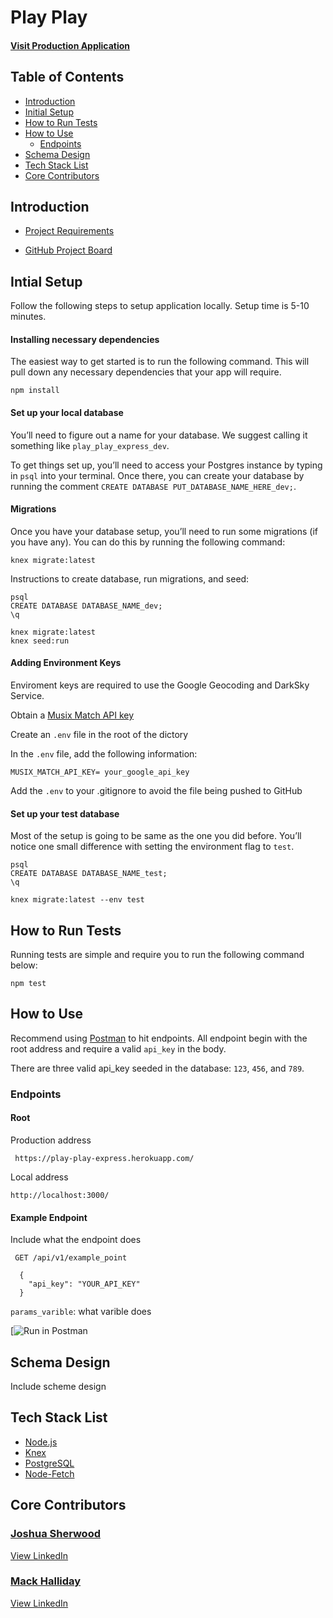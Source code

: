 

# Play Play

#### [Visit Production Application](https://play-play-express.herokuapp.com/)

## Table of Contents
 *  [Introduction](https://github.com/MackHalliday/play-play-express#introduction)
 *  [Initial Setup](https://github.com/MackHalliday/play-play-express#intial-setup)
 *  [How to Run Tests](https://github.com/MackHalliday/play-play-express#how-to-run-tests)
 *  [How to Use](https://github.com/MackHalliday/play-play-express#how-to-use)
    * [Endpoints](https://github.com/MackHalliday/play-play-express/blob/master/README.md#endpoints)
 *  [Schema Design](https://github.com/MackHalliday/play-play-express#schema-design)
 *  [Tech Stack List](https://github.com/MackHalliday/play-play-express#tech-stack-list)
 *  [Core Contributors](https://github.com/MackHalliday/play-play-express#core-contributors)

## Introduction

* [Project Requirements]()

* [GitHub Project Board](https://github.com/MackHalliday/play-play-express/projects/1)


 ## Intial Setup

 Follow the following steps to setup application locally. Setup time is 5-10 minutes.

#### Installing necessary dependencies
The easiest way to get started is to run the following command. This will pull down any necessary dependencies that your app will require.

`npm install`

#### Set up your local database
You’ll need to figure out a name for your database. We suggest calling it something like `play_play_express_dev`.  

To get things set up, you’ll need to access your Postgres instance by typing in `psql` into your terminal. Once there, you can create your database by running the comment `CREATE DATABASE PUT_DATABASE_NAME_HERE_dev;`.

#### Migrations
Once you have your database setup, you’ll need to run some migrations (if you have any). You can do this by running the following command:

`knex migrate:latest`


Instructions to create database, run migrations, and seed:
```
psql
CREATE DATABASE DATABASE_NAME_dev;
\q

knex migrate:latest
knex seed:run
```

#### Adding Environment Keys
Enviroment keys are required to use the Google Geocoding and DarkSky Service.

Obtain a [Musix Match API key]()

Create an `.env` file in the root of the dictory

In the `.env` file, add the following information:

```
MUSIX_MATCH_API_KEY= your_google_api_key
```

Add the `.env` to your .gitignore to avoid the file being pushed to GitHub

#### Set up your test database
Most of the setup is going to be same as the one you did before. You’ll notice one small difference with setting the environment flag to `test`.  

```
psql
CREATE DATABASE DATABASE_NAME_test;
\q

knex migrate:latest --env test
```

 ## How to Run Tests

 Running tests are simple and require you to run the following command below:

`npm test`

 ## How to Use

 Recommend using [Postman](https://www.getpostman.com/) to hit endpoints. All endpoint begin with the root address and require a valid `api_key` in the body.

 There are three valid api_key seeded in the database: `123`, `456`, and `789`.

 ### Endpoints

 #### Root

Production address

``` https://play-play-express.herokuapp.com/```

Local address

``` http://localhost:3000/ ```

#### Example Endpoint
Include what the endpoint does

``` GET /api/v1/example_point```

 ``` body:
   {
     "api_key": "YOUR_API_KEY"
   }
```

```params_varible```: what varible does

[![Run in Postman]()


 ## Schema Design
 
 Include scheme design

 ## Tech Stack List
   *  [Node.js](https://nodejs.org/en/)
   *  [Knex](http://knexjs.org/)
   *  [PostgreSQL](https://www.postgresql.org/)
   *  [Node-Fetch](https://www.npmjs.com/package/node-fetch)

  ## Core Contributors
  
  ### [Joshua Sherwood](https://github.com/joshsherwood1)
   [View LinkedIn](https://www.linkedin.com/in/sherwoodjosh/)
  

  ### [Mack Halliday](https://github.com/MackHalliday)
   [View LinkedIn](https://www.linkedin.com/in/mackhalliday/)
  
 
